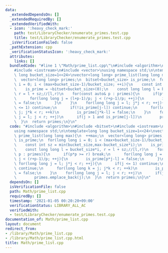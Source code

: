 ```yaml
---
data:
  _extendedDependsOn: []
  _extendedRequiredBy: []
  _extendedVerifiedWith:
  - icon: ':heavy_check_mark:'
    path: test/LibraryChecker/enumerate_primes.test.cpp
    title: test/LibraryChecker/enumerate_primes.test.cpp
  _isVerificationFailed: false
  _pathExtension: cpp
  _verificationStatusIcon: ':heavy_check_mark:'
  attributes:
    links: []
  bundledCode: "#line 1 \"Math/prime_list.cpp\"\n#include <algorithm>\n#include <bitset>\n\
    #include <iostream>\n#include <vector>\nusing namespace std;\n\ntemplate<long\
    \ long bucket_size=1<<24>\nvector<long long> prime_list(long long max){\n  ++max;\n\
    \  vector<long long> primes;\n  bitset<bucket_size> is_prime;\n  for(long long\
    \ i = 0; i < (max+bucket_size-1)/bucket_size; ++i){\n    const int sz = min(bucket_size,max-bucket_size*i);\n\
    \    is_prime = ~bitset<bucket_size>(0);\n    const long long l = bucket_size*i,\
    \ r = l + sz;//[l,r)\n    for(const auto& p : primes){\n      if(p*p >= r) break;\n\
    \      for(long long j = (l+p-1)/p; j < (r+p-1)/p; ++j){\n        is_prime[p*j-l]\
    \ = false;\n      }\n    }\n    for(long long j = l; j*j < r; ++j){\n      if(j\
    \ <= 1) continue;\n      if(!is_prime[j-l]) continue;\n      for(long long k =\
    \ j; j*k < r; ++k)\n        is_prime[j*k-l] = false;\n    }\n    for(long long\
    \ j = l; j < r; ++j)\n      if(j > 1 and is_prime[j-l])\n        primes.emplace_back(j);\n\
    \  }\n  return primes;\n}\n"
  code: "#include <algorithm>\n#include <bitset>\n#include <iostream>\n#include <vector>\n\
    using namespace std;\n\ntemplate<long long bucket_size=1<<24>\nvector<long long>\
    \ prime_list(long long max){\n  ++max;\n  vector<long long> primes;\n  bitset<bucket_size>\
    \ is_prime;\n  for(long long i = 0; i < (max+bucket_size-1)/bucket_size; ++i){\n\
    \    const int sz = min(bucket_size,max-bucket_size*i);\n    is_prime = ~bitset<bucket_size>(0);\n\
    \    const long long l = bucket_size*i, r = l + sz;//[l,r)\n    for(const auto&\
    \ p : primes){\n      if(p*p >= r) break;\n      for(long long j = (l+p-1)/p;\
    \ j < (r+p-1)/p; ++j){\n        is_prime[p*j-l] = false;\n      }\n    }\n   \
    \ for(long long j = l; j*j < r; ++j){\n      if(j <= 1) continue;\n      if(!is_prime[j-l])\
    \ continue;\n      for(long long k = j; j*k < r; ++k)\n        is_prime[j*k-l]\
    \ = false;\n    }\n    for(long long j = l; j < r; ++j)\n      if(j > 1 and is_prime[j-l])\n\
    \        primes.emplace_back(j);\n  }\n  return primes;\n}\n"
  dependsOn: []
  isVerificationFile: false
  path: Math/prime_list.cpp
  requiredBy: []
  timestamp: '2021-01-05 00:20:20+09:00'
  verificationStatus: LIBRARY_ALL_AC
  verifiedWith:
  - test/LibraryChecker/enumerate_primes.test.cpp
documentation_of: Math/prime_list.cpp
layout: document
redirect_from:
- /library/Math/prime_list.cpp
- /library/Math/prime_list.cpp.html
title: Math/prime_list.cpp
---
```

